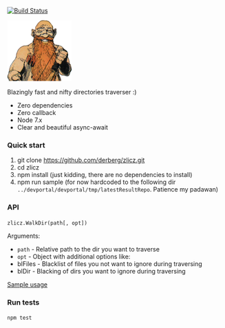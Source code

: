 [![Build Status](https://travis-ci.org/derberg/arghun.svg?branch=master)](https://travis-ci.org/derberg/arghun)


![Arghun](arghun.png)

Blazingly fast and nifty directories traverser :)

* Zero dependencies
* Zero callback
* Node 7.x
* Clear and beautiful async-await

### Quick start

1. git clone https://github.com/derberg/zlicz.git
2. cd zlicz
3. npm install (just kidding, there are no dependencies to install)
4. npm run sample (for now hardcoded to the following dir `../devportal/devportal/tmp/latestResultRepo`. Patience my padawan)

### API

`zlicz.WalkDir(path[, opt])`

Arguments:
* `path` - Relative path to the dir you want to traverse
* `opt` - Object with additional options like:
 * blFiles - Blacklist of files you not want to ignore during traversing
 * blDir - Blacking of dirs you want to ignore during traversing

[Sample usage](samples/index.js)

### Run tests

`npm test`
